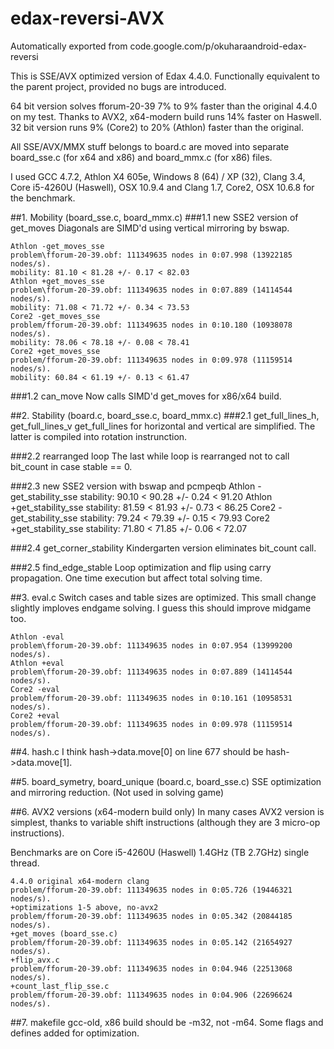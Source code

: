 # edax-reversi-AVX
Automatically exported from code.google.com/p/okuharaandroid-edax-reversi

This is SSE/AVX optimized version of Edax 4.4.0. Functionally equivalent to the parent project, provided no bugs are introduced.

64 bit version solves fforum-20-39 7% to 9% faster than the original 4.4.0 on my test. Thanks to AVX2, x64-modern build runs 14% faster on Haswell. 32 bit version runs 9% (Core2) to 20% (Athlon) faster than the original.

All SSE/AVX/MMX stuff belongs to board.c are moved into separate board_sse.c (for x64 and x86) and board_mmx.c (for x86) files.

I used GCC 4.7.2, Athlon X4 605e, Windows 8 (64) / XP (32), Clang 3.4, Core i5-4260U (Haswell), OSX 10.9.4 and Clang 1.7, Core2, OSX 10.6.8 for the benchmark.

##1. Mobility (board_sse.c, board_mmx.c)
###1.1 new SSE2 version of get_moves
Diagonals are SIMD'd using vertical mirroring by bswap.

    Athlon -get_moves_sse
    problem\fforum-20-39.obf: 111349635 nodes in 0:07.998 (13922185 nodes/s).
    mobility: 81.10 < 81.28 +/- 0.17 < 82.03
    Athlon +get_moves_sse
    problem\fforum-20-39.obf: 111349635 nodes in 0:07.889 (14114544 nodes/s).
    mobility: 71.08 < 71.72 +/- 0.34 < 73.53
    Core2 -get_moves_sse
    problem/fforum-20-39.obf: 111349635 nodes in 0:10.180 (10938078 nodes/s).
    mobility: 78.06 < 78.18 +/- 0.08 < 78.41
    Core2 +get_moves_sse
    problem/fforum-20-39.obf: 111349635 nodes in 0:09.978 (11159514 nodes/s).
    mobility: 60.84 < 61.19 +/- 0.13 < 61.47

###1.2 can_move
Now calls SIMD'd get_moves for x86/x64 build.

##2. Stability (board.c, board_sse.c, board_mmx.c)
###2.1 get_full_lines_h, get_full_lines_v
get_full_lines for horizontal and vertical are simplified. The latter is compiled into rotation instrunction.

###2.2 rearranged loop
The last while loop is rearranged not to call bit_count in case stable == 0.

###2.3 new SSE2 version with bswap and pcmpeqb
    Athlon -get_stability_sse
    stability: 90.10 < 90.28 +/- 0.24 < 91.20
    Athlon +get_stability_sse
    stability: 81.59 < 81.93 +/- 0.73 < 86.25
    Core2 -get_stability_sse
    stability: 79.24 < 79.39 +/- 0.15 < 79.93
    Core2 +get_stability_sse
    stability: 71.80 < 71.85 +/- 0.06 < 72.07

###2.4 get_corner_stability
Kindergarten version eliminates bit_count call.

###2.5 find_edge_stable
Loop optimization and flip using carry propagation. One time execution but affect total solving time.

##3. eval.c
Switch cases and table sizes are optimized. This small change slightly imploves endgame solving. I guess this should improve midgame too.

    Athlon -eval
    problem\fforum-20-39.obf: 111349635 nodes in 0:07.954 (13999200 nodes/s).
    Athlon +eval
    problem\fforum-20-39.obf: 111349635 nodes in 0:07.889 (14114544 nodes/s).
    Core2 -eval
    problem/fforum-20-39.obf: 111349635 nodes in 0:10.161 (10958531 nodes/s).
    Core2 +eval
    problem/fforum-20-39.obf: 111349635 nodes in 0:09.978 (11159514 nodes/s).

##4. hash.c
I think hash->data.move[0] on line 677 should be hash->data.move[1].

##5. board_symetry, board_unique (board.c, board_sse.c)
SSE optimization and mirroring reduction. (Not used in solving game)

##6. AVX2 versions (x64-modern build only)
In many cases AVX2 version is simplest, thanks to variable shift instructions (although they are 3 micro-op instructions).

Benchmarks are on Core i5-4260U (Haswell) 1.4GHz (TB 2.7GHz) single thread.

    4.4.0 original x64-modern clang
    problem/fforum-20-39.obf: 111349635 nodes in 0:05.726 (19446321 nodes/s).
    +optimizations 1-5 above, no-avx2
    problem/fforum-20-39.obf: 111349635 nodes in 0:05.342 (20844185 nodes/s).
    +get_moves (board_sse.c)
    problem/fforum-20-39.obf: 111349635 nodes in 0:05.142 (21654927 nodes/s).
    +flip_avx.c
    problem/fforum-20-39.obf: 111349635 nodes in 0:04.946 (22513068 nodes/s).
    +count_last_flip_sse.c
    problem/fforum-20-39.obf: 111349635 nodes in 0:04.906 (22696624 nodes/s).

##7. makefile
gcc-old, x86 build should be -m32, not -m64. Some flags and defines added for optimization.
